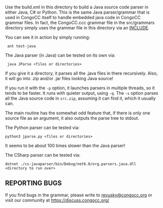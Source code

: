 Use the build.xml in this directory to build a Java source code parser in either Java, C# or Python. This is the same Java parser/grammar that is used in CongoCC itself to handle embedded java code in CongoCC grammar files. In fact, the CongoCC.ccc grammar file in the src/grammars directory simply uses the grammar file in this directory via an [INCLUDE](https://doku.javacc.com/doku.php?id=include).

You can see it in action by simply running:

     ant test-java

The Java parser (in Java) can be tested on its own via:

     java JParse <files or directories>

If you give it a directory, it parses all the .java files in there recursively. Also, it will go into .zip and/or .jar files looking Java source!

If you run it with the `-p` option, it launches parsers in multiple threads, so it tends to be faster. It runs with quieter output, using `-q`. The `-s` option parses all the Java source code in `src.zip`, assuming it can find it, which it usually can.

The main routine has the somewhat odd feature that, if there is only one source file as an argument, it also outputs the parse tree to stdout.

The Python parser can be tested via:

    python3 jparse.py <files or directories>

It seems to be about 100 times slower than the Java parser!

The CSharp parser can be tested via:

    dotnet ./cs-javaparser/bin/Debug/net6.0/org.parsers.java.dll <directory to run over>

REPORTING BUGS
--------------

If you find bugs in the grammar, please write to revusky@congocc.org or visit our community at https://discuss.congocc.org/
